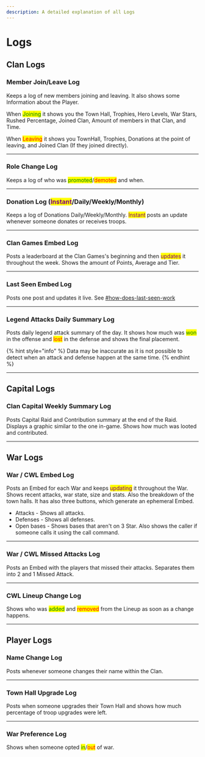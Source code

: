 ```yaml
---
description: A detailed explanation of all Logs
---
```


# Logs

## Clan Logs

### Member Join/Leave Log

Keeps a log of new members joining and leaving. It also shows some Information about the Player.&#x20;

When <mark style="color:green;">Joining</mark> it shows you the Town Hall, Trophies, Hero Levels, War Stars, Rushed Percentage, Joined Clan, Amount of members in that Clan, and Time.

When <mark style="color:red;">Leaving</mark> it shows you TownHall, Trophies, Donations at the point of leaving, and Joined Clan (If they joined directly).

***

### Role Change Log

Keeps a log of who was <mark style="color:green;">promoted</mark>/<mark style="color:red;">demoted</mark> and when.

***

### Donation Log (<mark style="color:purple;">Instant</mark>/Daily/Weekly/Monthly)

Keeps a log of Donations Daily/Weekly/Monthly. <mark style="color:purple;">Instant</mark> posts an update whenever someone donates or receives troops.

***

### Clan Games Embed Log

Posts a leaderboard at the Clan Games's beginning and then <mark style="color:purple;">updates</mark> it throughout the week. Shows the amount of Points, Average and Tier.&#x20;

***

### Last Seen Embed Log

Posts one post and updates it live. See [#how-does-last-seen-work](../faq.md#how-does-last-seen-work "mention")

***

### Legend Attacks Daily Summary Log

Posts daily legend attack summary of the day. It shows how much was <mark style="color:green;">won</mark> in the offense and <mark style="color:red;">lost</mark> in the defense and shows the final placement.&#x20;

{% hint style="info" %}
Data may be inaccurate as it is not possible to detect when an attack and defense happen at the same time.
{% endhint %}

***

## Capital Logs

### Clan Capital Weekly Summary Log

Posts Capital Raid and Contribution summary at the end of the Raid. Displays a graphic similar to the one in-game. Shows how much was looted and contributed.

***

## War Logs

### War / CWL Embed Log

Posts an Embed for each War and keeps <mark style="color:purple;">updating</mark> it throughout the War. Shows recent attacks, war state, size and stats. Also the breakdown of the town halls. It has also three buttons, which generate an ephemeral Embed.

* Attacks - Shows all attacks.
* Defenses - Shows all defenses.
* Open bases - Shows bases that aren't on 3 Star. Also shows the caller if someone calls it using the call command.

***

### War / CWL Missed Attacks Log

Posts an Embed with the players that missed their attacks. Separates them into 2 and 1 Missed Attack.

***

### CWL Lineup Change Log

Shows who was <mark style="color:green;">added</mark> and <mark style="color:red;">removed</mark> from the Lineup as soon as a change happens.

***

## Player Logs

### Name Change Log

Posts whenever someone changes their name within the Clan.

***

### Town Hall Upgrade Log

Posts when someone upgrades their Town Hall and shows how much percentage of troop upgrades were left.

***

### War Preference Log

Shows when someone opted <mark style="color:green;">in</mark>/<mark style="color:red;">out</mark> of war.
